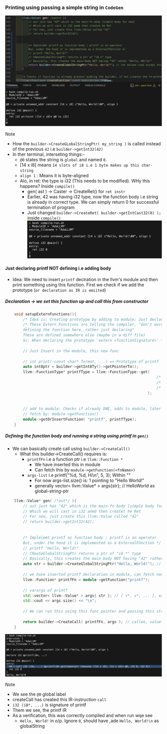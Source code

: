 ### Printing using passing a simple string in `CodeGen`

![](../images/code_gen_printf.png)

> [!NOTE]
> - How the `builder->CreateGLobalStringPtr( my_string )` is called instead of the previous `42` i.e `builder->getInt32(42)`
> - In ther terminal, interseting things:-
>   - `@0` states the string is `global` and named `0`.
>   - [14 x i8] means `14 slots of i8 i.e 1 byte makes up this char-string`
>   - `align 1` : Means it is byte-aligned
>   - Alo, in ret: the type is i32 (This needs to be modified). WHy this happens? Inside `compile()`
>       - gen( ast ) -> Caster -> CreateRet() for `ret instr`
>       - Earlier, 42 was having i32 type, now the function body i.e string is already in correct type. We can simply return 0 for successful termination of program
>       - Just changed `builder->CreateRet( builder->getIntCast32(0) );` inside `compile()`
> ![](../images/type_cat_ret_for_str.png)



#### Just declaring printf NOT defining i.e adding body
- Idea: We need to insert `printf` declration in the llvm's module and then print something using this function. First we check if we add the prototype (`or declaration as IR is emiited`)

##### Declaration -> we set this function up and call this from constructor
```cpp
    void setupExternFunctions(){
        /* Idea is: Creating prototype by adding to module; Just declaration NOT definition */
        /* These Extern Functions are telling the compiler, "don't worry, I am not
        defining the function here, rather just declaring"
        These are defined somewhere else (maybe in a diff file)
        Sc: When declaring the prototype `extern <functionSignature>` */

        // Just Insert in the module, this new func

        // int print( const char* format, ...) => Prototype of printf
        auto int8ptr = builder->getInt8Ty()->getPointerTo();
        llvm::FunctionType* printfType = llvm::FunctionType::get(
                                                                    /* ret type */ builder->getInt32Ty(),
                                                                    /* 1st arg type */ int8ptr,
                                                                    /* is varargs? */ true
                                                                );

        
        // add to module: Checks if already DNE, adds to module, later
        // fetch by: module->getFunction()
        module->getOrInsertFunction( "printf", printfType);
    }
```


##### Defining the function body and running a string using printf in `gen()`
- We can basically create call using   `builder->CreateCall()`
  - What this builder->CreateCall() requires is:
    - `printfFn` i.e a function ptr i.e `llvm::Function *`
      - We have inserted this in module
      - Can fetch this by `module->getFunction(<fnName>)`
    - `args-list` i.e printf("%d, %d, Hi\n", 5, 3); Within ""
      - For now args-list.size() is: 1 pointing to "Hello World!"
      - generally vector< llvm::Value* > args{str}; // HelloWorld as global-string-ptr

```cpp
    llvm::Value* gen( /*ast*/ ){
        // ast just has "42" which is the main-fn body [simple body for now]
        // Which we will cast in i32 anmd then createt he Ret
        // For now, just create this llvm::Value called "42"
        // return builder->getInt32(42);


        /* Implelemt printf as function body ; printf is an operator 
        But, under the hood it is implemented as a ExternalFUnction */
        // printf "Hello, World!"
        // CReateGlobalStringPtr returns a ptr of "i8 *" type
        // Basically, this creates the main-body NOT having "42" rather "Hello, WOrld!"
        auto str = builder->CreateGlobalStringPtr("Hello, World!"); // ret Value* cvan accept this ptr
    
        // we have inserted printf declaration in module, can fetch now
        llvm::Function* printfFn = module->getFunction("printf");

        // varargs of printf
        std::vector< llvm::Value* > args{ str }; // [ v*, v*, ... ], each slot points to the arg-list
        std::cout << args.size() << "\n";

        // We can run this using this func pointer and passing this string

        return builder->CreateCall( printfFn, args ); // callee, value* []
    }
```
![](../images/create_call.png)
> [!NOTE]
> - We see the `@0` global label
> - createCall has created this IR-instruction `call`
> - `i32 (i8*, ...)` is signature of printf
> - Them we see, the printf IR
> - As a verification, this was correctly compiled and when run wqe see
>   - `Hello, World!` in o/p. Ignore `0`, should have ,ade `Hello, World!\n` as globalString